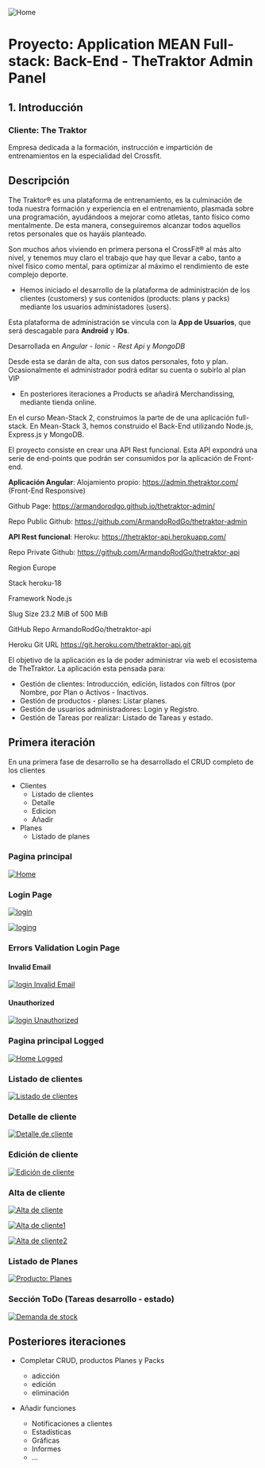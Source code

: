 ![Home](https://github.com/neollob/node-project/blob/master/readme-imgs/favicon.ico)
# Proyecto: Application MEAN Full-stack: Back-End - TheTraktor Admin Panel

## 1. Introducción

### Cliente: The Traktor

Empresa dedicada a la formación, instrucción e impartición de entrenamientos en la especialidad del Crossfit.

## Descripción

The Traktor® es una plataforma de entrenamiento, es la culminación de toda nuestra formación y experiencia en el entrenamiento, plasmada sobre una programación, ayudándoos a mejorar como atletas, tanto físico como mentalmente. De esta manera, conseguiremos alcanzar todos aquellos retos personales que os hayáis planteado.

Son muchos años viviendo en primera persona el CrossFit® al más alto nivel, y tenemos muy claro el trabajo que hay que llevar a cabo, tanto a nivel físico como mental, para optimizar al máximo el rendimiento de este complejo deporte.

- Hemos iniciado el desarrollo de la plataforma de administración de los clientes (customers) y sus contenidos (products: plans y packs)
mediante los usuarios administadores (users).

Esta plataforma de administración se vincula con la **App de Usuarios**, que será descagable para **Android** y **IOs**.

Desarrollada en *Angular* - *Ionic* - *Rest Api* y *MongoDB*

Desde esta se darán de alta, con sus datos personales, foto y plan. Ocasionalmente el administrador podrá editar su cuenta o subirlo al plan VIP

- En posteriores iteraciones a Products se añadirá Merchandissing, mediante tienda online.

En el curso Mean-Stack 2, construimos la parte de  de una aplicación full-stack. En Mean-Stack 3, hemos construido el Back-End utilizando Node.js, Express.js y MongoDB.

El proyecto consiste en crear una API Rest funcional. Esta API expondrá una serie de end-points que podrán ser consumidos por la aplicación de Front-end.

__Aplicación Angular__: Alojamiento propio: https://admin.thetraktor.com/ (Front-End Responsive)

Github Page: https://armandorodgo.github.io/thetraktor-admin/

Repo Public Github: https://github.com/ArmandoRodGo/thetraktor-admin



__API Rest funcional__:  Heroku: https://thetraktor-api.herokuapp.com/

Repo Private Github: https://github.com/ArmandoRodGo/thetraktor-api 

Region Europe

Stack heroku-18

Framework Node.js

Slug Size
23.2 MiB of 500 MiB

GitHub Repo  ArmandoRodGo/thetraktor-api

Heroku Git URL https://git.heroku.com/thetraktor-api.git


El objetivo de la aplicación es la de poder administrar vía web el ecosistema de TheTraktor. 
La aplicación esta pensada para:
- Gestión de clientes: Introducción, edición, listados con filtros (por Nombre, por Plan o Activos - Inactivos.
- Gestión de productos - planes: Listar planes.
- Gestión de usuarios administradores: Login y Registro.
- Gestión de Tareas por realizar: Listado de Tareas y estado.


## Primera iteración

En una primera fase de desarrollo se ha desarrollado el CRUD completo de los clientes 
- Clientes
    - Listado de clientes
    - Detalle
    - Edicion
    - Añadir 
- Planes
    - Listado de planes

### Pagina principal

[![Home](https://github.com/neollob/node-project/blob/master/readme-imgs/admin.thetraktor.com_(iPad)_Home.png)](https://github.com/neollob/node-project/blob/master/readme-imgs/admin.thetraktor.com_(iPad)_Home.png)

### Login Page

[![login](https://github.com/neollob/node-project/blob/master/readme-imgs/admin.thetraktor.com_(iPad)_Login.png)](https://github.com/neollob/node-project/blob/master/readme-imgs/admin.thetraktor.com_(iPad)_Login.png)

[![loging](https://github.com/neollob/node-project/blob/master/readme-imgs/admin.thetraktor.com_(iPad)_Logging.png)](https://github.com/neollob/node-project/blob/master/readme-imgs/admin.thetraktor.com_(iPad)_Logging.png)
### Errors Validation Login Page

#### Invalid Email

[![login Invalid Email](https://github.com/neollob/node-project/blob/master/readme-imgs/admin.thetraktor.com_Validation-Invalid-login1.png)](https://github.com/neollob/node-project/blob/master/readme-imgs/admin.thetraktor.com_Validation-Invalid-login1.png)

#### Unauthorized

[![login Unauthorized](https://github.com/neollob/node-project/blob/master/readme-imgs/admin.thetraktor.com_(iPad)_Validation-Unauthorized-login.png)](https://github.com/neollob/node-project/blob/master/readme-imgs/admin.thetraktor.com_(iPad)_Validation-Unauthorized-login.png)

### Pagina principal Logged

[![Home Logged](https://github.com/neollob/node-project/blob/master/readme-imgs/admin.thetraktor.com_(iPad)-home-logged.png)](https://github.com/neollob/node-project/blob/master/readme-imgs/admin.thetraktor.com_(iPad)-home-logged.png)


### Listado de clientes

[![Listado de clientes](https://github.com/neollob/node-project/blob/master/readme-imgs/admin.thetraktor.com_(iPad)-Customers.png)](https://github.com/neollob/node-project/blob/master/readme-imgs/admin.thetraktor.com_(iPad)-Customers.png)

### Detalle de cliente

[![Detalle de cliente](https://github.com/neollob/node-project/blob/master/readme-imgs/admin.thetraktor.com_(iPad)_Customer-detail.png)](https://github.com/neollob/node-project/blob/master/readme-imgs/admin.thetraktor.com_(iPad)_Customer-detail.png)

### Edición de cliente

[![Edición de cliente](https://github.com/neollob/node-project/blob/master/readme-imgs/admin.thetraktor.com_(iPad)_edit-customer.png)](https://github.com/neollob/node-project/blob/master/readme-imgs/admin.thetraktor.com_(iPad)_edit-customer.png)

### Alta de cliente

[![Alta de cliente](https://github.com/neollob/node-project/blob/master/readme-imgs/admin.thetraktor.com_(iPad)-Create-customer.png)](https://github.com/neollob/node-project/blob/master/readme-imgs/admin.thetraktor.com_(iPad)-Create-customer.png)

[![Alta de cliente1](https://github.com/neollob/node-project/blob/master/readme-imgs/admin.thetraktor.com_(iPad)_creating-customer1.png)](https://github.com/neollob/node-project/blob/master/readme-imgs/admin.thetraktor.com_(iPad)_creating-customer1.png)

[![Alta de cliente2](https://github.com/neollob/node-project/blob/master/readme-imgs/admin.thetraktor.com_(iPad)_creating-customer2.png)](https://github.com/neollob/node-project/blob/master/readme-imgs/admin.thetraktor.com_(iPad)_creating-customer2.png)

### Listado de Planes

[![Producto: Planes](https://github.com/neollob/node-project/blob/master/readme-imgs/admin.thetraktor.com_(iPad)_Products-Plans.png)](https://github.com/neollob/node-project/blob/master/readme-imgs/admin.thetraktor.com_(iPad)_Products-Plans.png)

### Sección ToDo (Tareas desarrollo - estado)

[![Demanda de stock](https://github.com/neollob/node-project/blob/master/readme-imgs/admin.thetraktor.com_(iPad)_Todo-section.png)](https://github.com/neollob/node-project/blob/master/readme-imgs/admin.thetraktor.com_(iPad)_Todo-section.png)


## Posteriores iteraciones

- Completar CRUD, productos Planes y Packs
    - adicción
    - edición
    - eliminación
		
- Añadir funciones 
		
    - Notificaciones a clientes
    - Estadísticas 
    - Gráficas
    - Informes
    - ...
